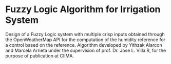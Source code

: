 # Fuzzy Logic Algorithm for Irrigation System
Design of a Fuzzy Logic system with multiple crisp inputs obtained through the OpenWeatherMap API for the computation of the humidity reference for a control based on the reference. Algorithm developed by Yithzak Alarcon and Marcela Arrieta under the supervision of prof. Dr. Jose L. Villa R, for the purpose of publication at CIIMA.
